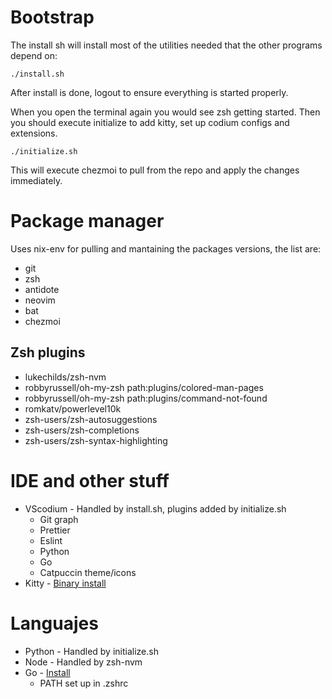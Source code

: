 # Bootstrap

The install sh will install most of the utilities needed that the other programs depend on:

```
./install.sh
```

After install is done, logout to ensure everything is started properly.

When you open the terminal again you would see zsh getting started. Then you should execute initialize to add kitty, set up codium configs and extensions.


```
./initialize.sh
```

This will execute chezmoi to pull from the repo and apply the changes immediately.

# Package manager

Uses nix-env for pulling and mantaining the packages versions, the list are:

- git
- zsh
- antidote
- neovim
- bat
- chezmoi

## Zsh plugins

- lukechilds/zsh-nvm
- robbyrussell/oh-my-zsh path:plugins/colored-man-pages
- robbyrussell/oh-my-zsh path:plugins/command-not-found
- romkatv/powerlevel10k
- zsh-users/zsh-autosuggestions
- zsh-users/zsh-completions
- zsh-users/zsh-syntax-highlighting

# IDE and other stuff

- VScodium - Handled by install.sh, plugins added by initialize.sh
  - Git graph
  - Prettier
  - Eslint
  - Python
  - Go
  - Catpuccin theme/icons
- Kitty - [Binary install](https://sw.kovidgoyal.net/kitty/binary/#desktop-integration-on-linux)

# Languajes

- Python - Handled by initialize.sh
- Node - Handled by zsh-nvm
- Go - [Install](https://go.dev/doc/install)
  - PATH set up in .zshrc